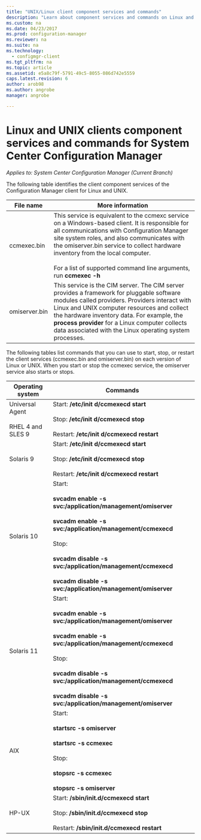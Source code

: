 ```yaml
---
title: "UNIX/Linux client component services and commands"
description: "Learn about component services and commands on Linux and UNIX clients in System Center Configuration Manager."
ms.custom: na
ms.date: 04/23/2017
ms.prod: configuration-manager
ms.reviewer: na
ms.suite: na
ms.technology:
  - configmgr-client
ms.tgt_pltfrm: na
ms.topic: article
ms.assetid: e5a8c79f-5791-49c5-8055-086d742e5559
caps.latest.revision: 6
author: arob98
ms.author: angrobe
manager: angrobe

---
```

# Linux and UNIX clients component services and commands for System Center Configuration Manager

*Applies to: System Center Configuration Manager (Current Branch)*


 The following table identifies the client component services of the Configuration Manager client for Linux and UNIX.  

|File name|More information|  
|---------------|----------------------|  
|ccmexec.bin|This service is equivalent to the ccmexc service on a Windows-based client. It is responsible for all communications with Configuration Manager site system roles, and also communicates with the omiserver.bin service to collect hardware inventory from the local computer.<br /><br /> For a list of supported command line arguments, run **ccmexec -h**|  
|omiserver.bin|This service is the CIM server. The CIM server provides a framework for pluggable software modules called providers. Providers interact with Linux and UNIX computer resources and collect the hardware inventory data. For example, the **process provider** for a Linux computer collects data associated with the Linux operating system processes.|  

 The following tables list commands that you can use to start, stop, or restart the client services (ccmexec.bin and omiserver.bin) on each version of Linux or UNIX. When you start or stop the ccmexec service, the omiserver service also starts or stops.  

|Operating system|Commands|  
|----------------------|--------------|  
|Universal Agent<br /><br /> RHEL 4 and SLES 9|Start: **/etc/init d/ccmexecd start**<br /><br /> Stop: **/etc/init d/ccmexecd stop**<br /><br /> Restart: **/etc/init d/ccmexecd restart**|  
|Solaris 9|Start: **/etc/init d/ccmexecd start**<br /><br /> Stop: **/etc/init d/ccmexecd stop**<br /><br /> Restart: **/etc/init d/ccmexecd restart**|  
|Solaris 10|Start:<br /><br /> **svcadm enable -s svc:/application/management/omiserver**<br /><br /> **svcadm enable -s svc:/application/management/ccmexecd**<br /><br /> Stop:<br /><br /> **svcadm disable -s svc:/application/management/ccmexecd**<br /><br /> **svcadm disable -s svc:/application/management/omiserver**|  
|Solaris 11|Start:<br /><br /> **svcadm enable -s svc:/application/management/omiserver**<br /><br /> **svcadm enable -s svc:/application/management/ccmexecd**<br /><br /> Stop:<br /><br /> **svcadm disable -s svc:/application/management/ccmexecd**<br /><br /> **svcadm disable -s svc:/application/management/omiserver**|  
|AIX|Start:<br /><br /> **startsrc -s omiserver**<br /><br /> **startsrc -s ccmexec**<br /><br /> Stop:<br /><br /> **stopsrc -s ccmexec**<br /><br /> **stopsrc -s omiserver**|  
|HP-UX|Start: **/sbin/init.d/ccmexecd start**<br /><br /> Stop: **/sbin/init.d/ccmexecd stop**<br /><br /> Restart: **/sbin/init.d/ccmexecd restart**|  
